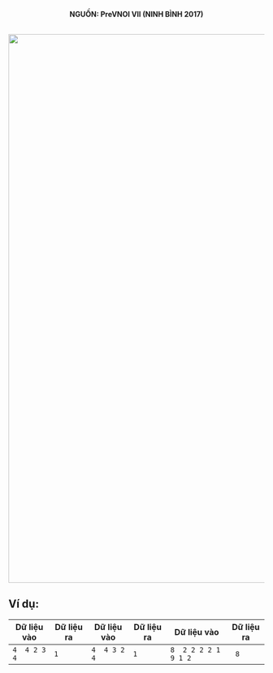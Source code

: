 **<center>NGUỒN: PreVNOI Ⅶ (NINH BÌNH 2017)</center>**
<br>

<img src="/images/problems/1063/arrange.svg" width=1080px>

## Ví dụ:
| Dữ liệu vào | Dữ liệu ra | Dữ liệu vào | Dữ liệu ra | Dữ liệu vào        | Dữ liệu ra |
|-------------|------------|-------------|------------|--------------------|------------|
| ```4  4 2 3 4```  | ```1```          | ```4  4 3 2 4```  | ```1```          | ```8  2 2 2 2 1 9 1 2``` |``` 8```          |